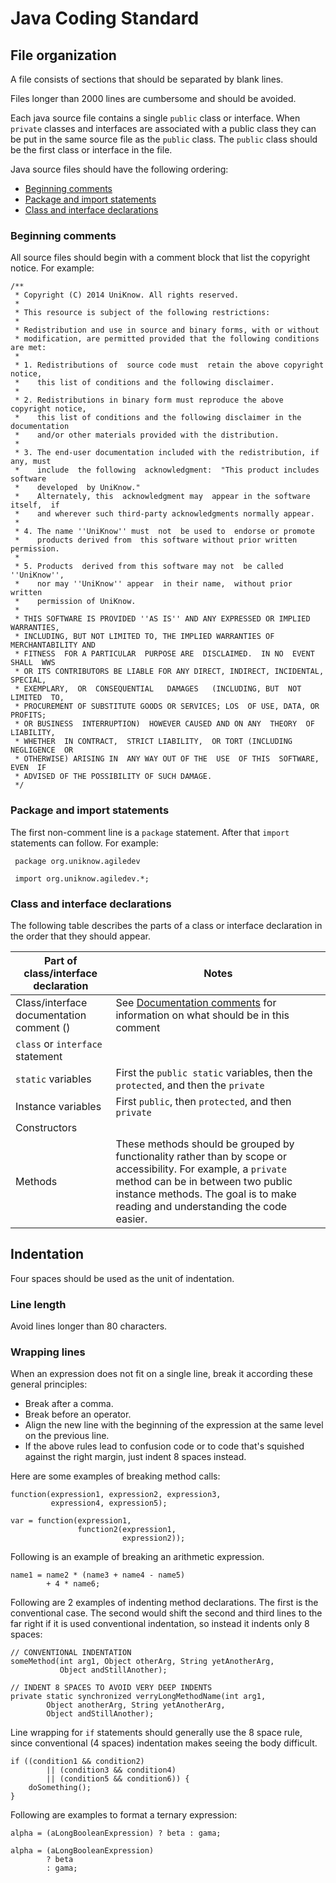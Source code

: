 # Java Coding Standard

## File organization

A file consists of sections that should be separated by blank lines.
 
Files longer than 2000 lines are cumbersome and should be avoided.

Each java source file contains a single `public` class or interface. When `private` classes and interfaces are associated with a public class they can be put in the same source file as the `public` class. The `public` class should be the first class or interface in the file. 

Java source files should have the following ordering:

* [Beginning comments](#Beginning_comments)
* [Package and import statements](#Package_and_import_statements)
* [Class and interface declarations](#Class_and_interface_declarations)

### Beginning comments

All source files should begin with a comment block that list the copyright 
notice. For example:


    /**
     * Copyright (C) 2014 UniKnow. All rights reserved.
     *
     * This resource is subject of the following restrictions:
     *
     * Redistribution and use in source and binary forms, with or without
     * modification, are permitted provided that the following conditions are met:
     *
     * 1. Redistributions of  source code must  retain the above copyright  notice,
     *    this list of conditions and the following disclaimer.
     *
     * 2. Redistributions in binary form must reproduce the above copyright notice,
     *    this list of conditions and the following disclaimer in the documentation
     *    and/or other materials provided with the distribution.
     *
     * 3. The end-user documentation included with the redistribution, if any, must
     *    include  the following  acknowledgment:  "This product includes  software
     *    developed  by UniKnow."
     *    Alternately, this  acknowledgment may  appear in the software itself,  if
     *    and wherever such third-party acknowledgments normally appear.
     *
     * 4. The name ''UniKnow'' must  not  be used to  endorse or promote
     *    products derived from  this software without prior written permission.
     *
     * 5. Products  derived from this software may not  be called ''UniKnow'',
     *    nor may ''UniKnow'' appear  in their name,  without prior written
     *    permission of UniKnow.
     *
     * THIS SOFTWARE IS PROVIDED ''AS IS'' AND ANY EXPRESSED OR IMPLIED WARRANTIES,
     * INCLUDING, BUT NOT LIMITED TO, THE IMPLIED WARRANTIES OF MERCHANTABILITY AND
     * FITNESS  FOR A PARTICULAR  PURPOSE ARE  DISCLAIMED.  IN NO  EVENT SHALL  WWS
     * OR ITS CONTRIBUTORS BE LIABLE FOR ANY DIRECT, INDIRECT, INCIDENTAL, SPECIAL,
     * EXEMPLARY,  OR  CONSEQUENTIAL   DAMAGES   (INCLUDING, BUT  NOT  LIMITED  TO,
     * PROCUREMENT OF SUBSTITUTE GOODS OR SERVICES; LOS  OF USE, DATA, OR  PROFITS;
     * OR BUSINESS  INTERRUPTION)  HOWEVER CAUSED AND ON ANY  THEORY  OF LIABILITY,
     * WHETHER  IN CONTRACT,  STRICT LIABILITY,  OR TORT (INCLUDING  NEGLIGENCE  OR
     * OTHERWISE) ARISING IN  ANY WAY OUT OF THE  USE  OF THIS  SOFTWARE,  EVEN  IF
     * ADVISED OF THE POSSIBILITY OF SUCH DAMAGE.
     */
    
### Package and import statements
 
The first non-comment line is a `package` statement. After that `import` statements can follow. For example:
  
     package org.uniknow.agiledev
      
     import org.uniknow.agiledev.*;
     
### Class and interface declarations
 
The following table describes the parts of a class or interface declaration  in the order that they should appear.
 
| Part of class/interface declaration | Notes  |
| ----------------------------------- |--------|
| Class/interface documentation comment ()|See [Documentation comments](#Documentation_comments) for information on what should be in this comment|
| `class` or `interface` statement| |
| `static` variables | First the `public static` variables, then the `protected`, and then the `private` |
| Instance variables | First `public`, then `protected`, and then `private` |
| Constructors | |
| Methods | These methods should be grouped by functionality rather than by scope or accessibility. For example, a `private` method can be in between two public instance methods. The goal is to make reading and understanding the code easier.

## Indentation

Four spaces should be used as the unit of indentation.

### Line length

Avoid lines longer than 80 characters.

### Wrapping lines

When an expression does not fit on a single line, break it according these general principles:

* Break after a comma.
* Break before an operator.
* Align the new line with the beginning of the expression at the same level on the previous line.
* If the above rules lead to confusion code or to code that's squished against the right margin, just indent 8 spaces instead.

Here are some examples of breaking method calls:
 
    function(expression1, expression2, expression3,
             expression4, expression5);
             
    var = function(expression1,
                   function2(expression1,
                             expression2));
                             
Following is an example of breaking an arithmetic expression.

    name1 = name2 * (name3 + name4 - name5)
            + 4 * name6;
            
Following are 2 examples of indenting method declarations. The first is the conventional case. The second would shift the second and third lines to the far right if it is used conventional indentation, so instead it indents only 8 spaces:

    // CONVENTIONAL INDENTATION
    someMethod(int arg1, Object otherArg, String yetAnotherArg,
               Object andStillAnother);
               
    // INDENT 8 SPACES TO AVOID VERY DEEP INDENTS
    private static synchronized verryLongMethodName(int arg1,
            Object anotherArg, String yetAnotherArg,
            Object andStillAnother);
            
Line wrapping for `if` statements should generally use the 8 space rule, since conventional (4 spaces) indentation makes seeing the body difficult.

    if ((condition1 && condition2)
            || (condition3 && condition4)
            || (condition5 && condition6)) {
        doSomething();
    }
    
Following are examples to format a ternary expression:

    alpha = (aLongBooleanExpression) ? beta : gama;
    
    alpha = (aLongBooleanExpression)
            ? beta
            : gama;
            
